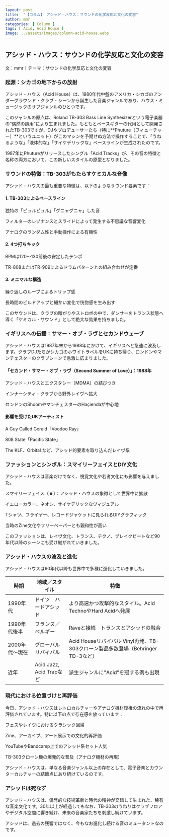 ```yaml
---
layout: post
title:  "【コラム】 アシッド・ハウス：サウンドの化学反応と文化の変容"
author: mmr
categories: [ Column ]
tags: [ Acid, Acid House ]
image: ../assets/images/column-acid-house.webp
---
```


## アシッド・ハウス：サウンドの化学反応と文化の変容


文：mmr｜テーマ：サウンドの化学反応と文化の変容



### 起源：シカゴの地下からの放射
アシッド・ハウス（Acid House）は、1980年代中盤のアメリカ・シカゴのアンダーグラウンド・クラブ・シーンから誕生した音楽ジャンルであり、ハウス・ミュージックのサブジャンルのひとつです。

このジャンルの原点は、Roland TB-303 Bass Line Synthesizerという電子楽器の“偶然の誤用”により生まれました。もともとベースギターの代用として開発されたTB-303ですが、DJやプロデューサーたち（特に**Phuture（フィューチャー）**というユニット）がこのマシンを予期せぬ方法で操作することで、「うねるような」「液体的な」「サイケデリックな」ベースラインが生成されたのです。

1987年にPhutureがリリースしたシングル「Acid Tracks」が、その音の特徴と名称の両方において、この新しいスタイルの原型となりました。

### サウンドの特徴：TB-303がもたらすケミカルな音像
アシッド・ハウスの最も重要な特徴は、以下のようなサウンド要素です：

#### 1. TB-303によるベースライン

独特の「ピュルピュル」「グニャグニャ」した音

フィルターのレゾナンスとスライドによって発生する不思議な音響変化

アナログのランダム性と手動操作による有機性

#### 2. 4つ打ちキック
BPMは120〜130前後の安定したテンポ

TR-808またはTR-909によるドラムパターンとの組み合わせが定番

#### 3. ミニマルな構造
繰り返しのループによるトリップ感

長時間のビルドアップと細かい変化で恍惚感を生み出す

このサウンドは、クラブの暗がりやストロボの中で、ダンサーをトランス状態へ導く「ケミカル・サウンド」として絶大な効果を持ちました。

### イギリスへの伝播：サマー・オブ・ラヴとセカンドウェーブ
アシッド・ハウスは1987年末から1988年にかけて、イギリスへと急速に波及します。クラブDJたちがシカゴのホワイトラベルをUKに持ち帰り、ロンドンやマンチェスターのクラブシーンで急激に広まりました。

####  「セカンド・サマー・オブ・ラヴ（Second Summer of Love）」：1988年
アシッド・ハウスとエクスタシー（MDMA）の結びつき

インナーシティ・クラブから野外レイヴへ拡大

ロンドンのShoomやマンチェスターのHaçiendaが中心地

#### 影響を受けたUKアーティスト
A Guy Called Gerald「Voodoo Ray」

808 State「Pacific State」

The KLF、Orbital など、アシッド的要素を取り込んだレイヴ系

### ファッションとシンボル：スマイリーフェイスとDIY文化
アシッド・ハウスは音楽だけでなく、視覚文化や若者文化にも影響を与えました。

スマイリーフェイス（☻）：アシッド・ハウスの象徴として世界中に拡散

イエローカラー、ネオン、サイケデリックなヴィジュアル

Tシャツ、フライヤー、レコードジャケットに見られるDIYグラフィック

当時のZine文化やフリーペーパーとも親和性が高い

このファッションは、レイヴ文化、トランス、テクノ、ブレイクビートなど90年代以降のシーンにも受け継がれていきました。

### アシッド・ハウスの波及と進化
アシッド・ハウスは90年代以降も世界中で多様に進化していきました。

<div class="table-border">
<table>
  <thead>
    <tr>
      <th>時期</th>
      <th>地域／スタイル</th>
      <th>特徴</th>
    </tr>
  </thead>
  <tbody>
    <tr>
      <td>1990年代</td>
      <td>ドイツ　ハードアシッド</td>
      <td>より高速かつ攻撃的なスタイル。Acid TechnoやHard Acidへ発展</td>
    </tr>
    <tr>
      <td>1990年代後半</td>
      <td>フランス／ベルギー</td>
      <td>Raveと接続　トランスとアシッドの融合</td>
    </tr>
    <tr>
      <td>2000年代〜現在</td>
      <td>グローバルリバイバル</td>
      <td>Acid Houseリバイバル Vinyl再発、TB-303クローン製品多数登場（Behringer TD-3など）</td>
    </tr>
    <tr>
      <td>近年</td>
      <td>Acid Jazz, Acid Trapなど</td>
      <td>派生ジャンルに"Acid"を冠する例も出現</td>
    </tr>
  </tbody>
</table>
</div>
		

### 現代における位置づけと再評価
今日、アシッド・ハウスはレトロカルチャーやアナログ機材復権の流れの中で再評価されています。特に以下の点で存在感を放っています：

フェスやレイヴにおけるクラシック回帰

Zine、アーカイブ、アート展示での文化的再評価

YouTubeやBandcamp上でのアシッド系セット人気

TB-303クローン機の爆発的な普及（アナログ機材の再現）

アシッド・ハウスは、単なる音楽ジャンル以上の存在として、電子音楽とカウンターカルチャーの結節点にあり続けているのです。

### アシッドは死なず
アシッド・ハウスは、偶発的な技術革新と時代の精神が交錯して生まれた、稀有な音楽文化です。30年以上が経過してもなお、TB-303のうねりはクラブフロアやデジタル空間に響き続け、未来の音楽家たちを刺激し続けています。

アシッドは、過去の残響ではなく、今もなお進化し続ける音のミュータントなのです。